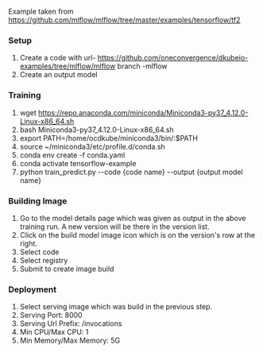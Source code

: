 Example taken from https://github.com/mlflow/mlflow/tree/master/examples/tensorflow/tf2

### Setup
1. Create a code with url- https://github.com/oneconvergence/dkubeio-examples/tree/mlflow/mlflow branch -mlflow
2. Create an output model 

### Training
1. wget https://repo.anaconda.com/miniconda/Miniconda3-py37_4.12.0-Linux-x86_64.sh
2. bash Miniconda3-py37_4.12.0-Linux-x86_64.sh
3. export PATH=/home/ocdkube/miniconda3/bin/:$PATH
4. source ~/miniconda3/etc/profile.d/conda.sh
5. conda env create -f conda.yaml
6. conda activate tensorflow-example
7. python train_predict.py --code {code name} --output {output model name}
### Building Image
1. Go to the model details page which was given as output in the above training run. A new version will be there in the version list.
2. Click on the build model image icon which is on the version's row at the right.
3. Select code
4. Select registry
5. Submit to create image build
### Deployment
1. Select serving image which was build in the previous step.
2. Serving Port: 8000
3. Serving Url Prefix: /invocations
4. Min CPU/Max CPU: 1
5. Min Memory/Max Memory: 5G
